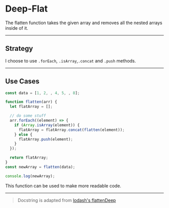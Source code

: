 # Deep-Flat

The flatten function takes the given array and removes all the nested arrays
inside of it.

---

## Strategy

I choose to use `.forEach`, `.isArray`,`.concat` and `.push` methods.

---

## Use Cases

```js
const data = [1, 2, , 4, 5, , 8];

function flatten(arr) {
  let flatArray = [];

  // do some stuff
  arr.forEach((element) => {
    if (Array.isArray(element)) {
      flatArray = flatArray.concat(flatten(element));
    } else {
      flatArray.push(element);
    }
  });

  return flatArray;
}
const newArray = flatten(data);

console.log(newArray);
```

This function can be used to make more readable code.

---

> Docstring is adapted from
> [lodash's flattenDeep](https://github.com/lodash/lodash/blob/4.17.15/lodash.js#L7330)
